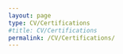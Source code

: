 ```yaml
---
layout: page
type: CV/Certifications
#title: CV/Certifications
permalink: /CV/Certifications/
---
```




